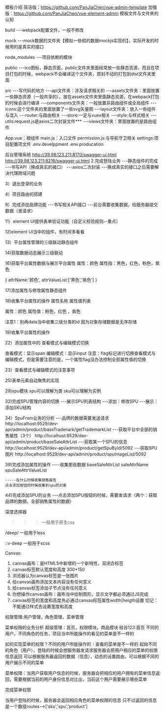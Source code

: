 模板介绍
简洁版：https://github.com/PanJiaChen/vue-admin-template
加强版：https://github.com/PanJiaChen/vue-element-admin
模板文件与文件夹的认知


build ---webpack配置文件，一般不修改

mock ---mock数据的文件夹【模拟一些假的数据mockjs实现的】，实际开发的时候用的是真实的接口

node_modules ---项目依赖的模块

public ---ico图标，静态页面，public文件夹里面经常放一些静态资源，而且在项目打包的时候，webpack不会编译这个文件夹，原封不动的打包到dist文件夹里面

src ---写代码的地方
    ---api文件夹：涉及请求相关的
	---assets文件夹：里面放置一些静态资源（一般共享的），放在assets文件夹里面静态资源，在webpack打包的时候会进行编译
	---components文件夹：一般放置非路由组件或全局组件
	---icons:这个文件夹的里面放置了一些svg矢量图
	---layout文件夹：放入一些组件与混入
	---router:与路由相关
	---store:一定与vuex相关
	---style:与样式相关
	---utils:request.js是axios二次封装文件***
	---views文件夹：里面放置的是路由组件

App.vue：根组件
main.js：入口文件
permission.js:与导航守卫相关
settings:项目配置项文件
.env.develppment
.env.producation

后台管理系统
http://39.98.123.211:8170/swagger-ui.html
http://39.98.123.211:8216/swagger-ui.html
2.完成登陆业务
   ---静态组件的完成
   ---书写API（换成真实的接口）
   ---axios二次封装
   ---换成真实的接口之后需要解决代理跨域问题

3）退出登录的业务




4）项目路由的搭建


9）完成添加品牌功能
---书写相关API接口
---前台需要收集数据，给服务器提交数据（发请求）


11）element UI提供表单验证功能（自定义校验规则--重点）

12)element UI当中的组件，有时间多看看

13）平台属性管理的三级联动静态组件

14)获取数据动态展示三级联动

16)获取平台属性数据与展示平台属性
属性：颜色
属性指：黑色，红色，粉色，紫色

{
	 attrName:'颜色',
	 attrValueList:['黑色','紫色']
}

17)添加属性与修改属性静态组件

18)收集平台属性的操作
属性名称  属性值列表

属性：颜色
属性值：粉色，红色 ，紫色

注意1：别再data当中收集三级分类的id
因为对象存储数据是无序存储

19)收集平台属性的操作

22）添加属性中的 查看模式与编辑模式切换 

查看模式：显示span
编辑模式：显示input
注意：flag标记进行切换查看模式与编辑模式，但是需要注意的是，一个属性flag没办法控制全部属性值的切换

23）查看模式与编辑模式的注意事项

25)表单元素自动聚焦的实现

29)spu模块
spu可以理解为类
sku可以理解为实例

32)完成SPU管理内容的切换
 ---展示SPU列表结构
 ---添加｜修改SPU
 ---展示｜添加SKU结构

 34）SpuFrom业务的分析
  ---品牌的数据需要发送请求  http://localhost:9529/dev-api/admin/product/baseTradenark/getTrademarkList
  ---获取平台中全部的销售属性（3个） http://localhost:9529/dev-api/admin/product/baseSaleAttrList
  ---获取某一个SPU的信息     http://localhost:9529/dev-api/admin/product/getSpuById/5092
  ---获取SPU图片           http://localhost:9529/dev-api/admin/product/spuImageList/5092

  39)完成添加属性的操作
    ----收集那些数据
	baseSaleAttrList
	saleAttrName
	spuSaleAttrValueList

	-----在什么时候收集销售属性
	点击添加按钮的时候收集到spu的对象

44)完成添加SPU的业务
---点击添加SPU按钮的时候，需要发请求（两个：获取品牌的数据，全部销售属性的数据）

深度选择器
>>>  一般用于原生css

/deep/  一般用于less

::v-deep  一般用于scss


Canvas:
1. canvas画布：是HTML5中新增的一个新特性，双闭合标签
2. canvas标签默认宽度和高度 300*150
3. 浏览器认为canvas标签是一张图片
4. 给canvas画布添加文本内容没有任何意义
5. 给canvas标签添加子节点没有任何意义
6. 你想操作canvas画布：画布当中绘制图形，显示文字都必须通过JS完成
7. canvas标签的宽度和高度务必通过canvas标签属性width|heigth设置  切记：不能通过样式去设置宽度和高度
<script>
	let canvas=document.querySelector('canvas')
	//获取画布的笔[上下文]
	let ctx=canvas.getContext('2d')
	//绘制线段起点的设置
	ctx.moveTo(100,100)
	//其他点的设置:可以有多个
	ctx.lineTo(100,200)
	ctx.lineTo(200,200)
	//设置图形填充的颜色
	ctx.fillStyle="red"
	ctx.fill()
	//设置线段的颜色与宽度
	ctx.strokeStyle="purple"
	ctx.lineWidth="20"
	//将起点和终点链接
	ctx.closePath()
	//stroke方法绘制线段
	ctx.stroke()
	//绘制矩形的第一种方法:参数为x,y,w,h
	ctx.strokeRect(100,200,100,200)
	//绘制矩形的第二种方法
	//填充颜色可以替换 务必放在绘制图形之前
	ctx.fillStyle="cyan"
	ctx.fill()
	ctx.fillRect(300,200,100,200)
	//绘制圆形
	ctx.beginPath()
	//绘制圆形的方法:x,y.r(半径),起始的弧度，结束的弧度,是否逆时针绘制
	ctx.arc(100,100,50,0.2 * Math.PI,true)
	ctx.stroke()
	//清除画布（一整个）
	ctx.clearRect(0,0,100,100)
	//清除部分画布
	ctx.clearRect(100,200,50,100)
	//绘制文字|颜色
	ctx.font="20px 微软雅黑"
    ctx.fillStyle="red"
	ctx.fill("数据可视化",50,20)
</script>


权限管理:用户管理，角色管理，菜单管理

菜单权限的业务分析
 超级管理：首页，权限模块，商品模块
 硅谷123:首页
 不同的用户，不同角色的任务，项目当中所能操作的看见的菜单是不一样的

如何实现菜单的权限？不同的用户所能操作的｜查看的菜单是不一样的
起始不同的角色（用户），登陆的时候会想服务器发请求服务器会把用户相应的菜单的权限信息返回
可以根据服务器返回的数据（信息），动态的设置路由，可以根据不同的用户展示不同的菜单
  

菜单权限：当用户获取用户信息的时候，服务器会把相应的用户拥有的菜单信息返回，需要根据当前的用户身份信息对比出，当前这个用户需要展示哪些菜单

完成菜单权限

当用户登陆的时候，服务器会返回相应角色的菜单权限的信息
只不过返回的信息是一个数组routes-->['sku','spu','product']
